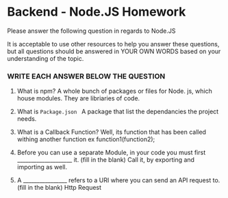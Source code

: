 # Backend - Node.JS Homework

Please answer the following question in regards to Node.JS

It is acceptable to use other resources to help you answer these questions, but all questions should be answered in YOUR OWN WORDS based on your understanding of the topic.

### WRITE EACH ANSWER BELOW THE QUESTION

1. What is npm? A whole bunch of packages or files for Node. js, which house modules. They are libriaries of code.


2. What is ```Package.json ```  A package that list the dependancies the project needs.


3. What is a Callback Function? Well, its function that has been called withing another function  ex function1(function2);


4. Before you can use a separate Module, in your code you must first ____________________ it. (fill in the blank)  Call it, by exporting and importing as well.


5. A ________________ refers to a URI where you can send an API request to. (fill in the blank) Http Request 
